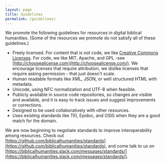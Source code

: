 ```yaml
---
layout: page
title: Guidelines
permalink: /guidelines/
---
```


We promote the following guidelines for resources in digital biblical humanities.  (Some of the resources we promote do not satisfy all of these guidelines.)

- Freely licensed. For content that is not code, we like [Creative Commons Licenses](http://creativecommons.org/choose/).  For code, we like MIT, Apache, and GPL -see [http://choosealicense.com](http://choosealicense.com/).  We encourage licenses that require attribution, we dislike licenses that require asking permission - that just doesn't scale.
- Human readable formats like XML, JSON, or well structured HTML with metadata.
- Unicode, using NFC normalization and UTF-8 when feasible.
- Publicly available in source code repositories, so changes are visible and available, and it is easy to track issues and suggest improvements or corrections.
- Designed to be used collaboratively with other resources.
- Uses existing standards like TEI, Epidoc, and OSIS when they are a good match for the domain.

We are now beginning to negotiate standards to improve interoperability among resources.  Check out [https://github.com/biblicalhumanities/standards](https://github.com/biblicalhumanities/standards), and come talk to us on [https://biblicalhumanities.slack.com/messages/standards/](https://biblicalhumanities.slack.com/messages/standards/).

